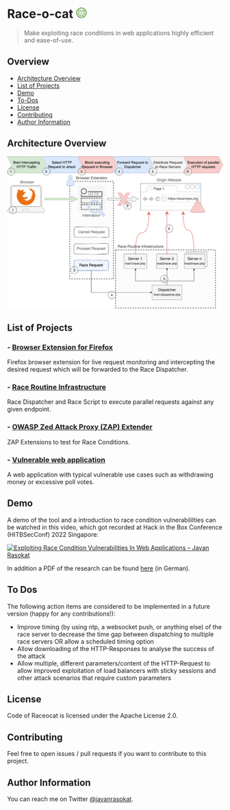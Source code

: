 # Race-o-cat <img src="docs/logo/logo-tamper.png" width="25" height="25">
> Make exploiting race conditions in web applications highly efficient and ease-of-use.

## Overview

- [Architecture Overview](#architecture-overview)
- [List of Projects](#list-of-projects)
- [Demo](#demo)
- [To-Dos](#to-dos)
- [License](#license)
- [Contributing](#contributing)
- [Author Information](#author-information)

## Architecture Overview

![Race Conditions](./docs/architecture/Race-Architecture.png)

## List of Projects  

### - [Browser Extension for Firefox](./browser-extension/#readme)
Firefox browser extension for live request monitoring and intercepting the desired request which will be forwarded to the Race Dispatcher.

### - [Race Routine Infrastructure](./race-routine-infrastructure/#readme)
Race Dispatcher and Race Script to execute parallel requests against any given endpoint.

### - [OWASP Zed Attack Proxy (ZAP) Extender](./zap-extender/#readme)
ZAP Extensions to test for Race Conditions.

### - [Vulnerable web application](./vuln-webapp/#readme)
A web application with typical vulnerable use cases such as withdrawing money or excessive poll votes.

## Demo

A demo of the tool and a introduction to race condition vulnerabililties can be watched in this video, which got recorded at Hack in the Box Conference (HITBSecConf) 2022 Singapore:

[![Exploiting Race Condition Vulnerabilities In Web Applications – Javan Rasokat](http://img.youtube.com/vi/rSizIebpBo8/0.jpg)](https://www.youtube.com/watch?v=rSizIebpBo8&list=PLmv8T5-GONwRu8F1SgdBjP6XydFJipKoa)

In addition a PDF of the research can be found [here](https://opus-htw-aalen.bsz-bw.de/frontdoor/index/index/docId/1327) (in German). 

## To Dos

The following action items are considered to be implemented in a future version (happy for any contributions!):
* Improve timing (by using ntp, a websocket push, or anything else) of the race server to decrease the time gap between dispatching to multiple race servers OR allow a scheduled timing option
* Allow downloading of the HTTP-Responses to analyse the success of the attack
* Allow multiple, different parameters/content of the HTTP-Request to allow improved exploitation of load balancers with sticky sessions and other attack scenarios that require custom parameters

## License
Code of Raceocat is licensed under the Apache License 2.0.

## Contributing

Feel free to open issues / pull requests if you want to contribute to this project.

## Author Information

You can reach me on Twitter [@javanrasokat](https://twitter.com/javanrasokat).
